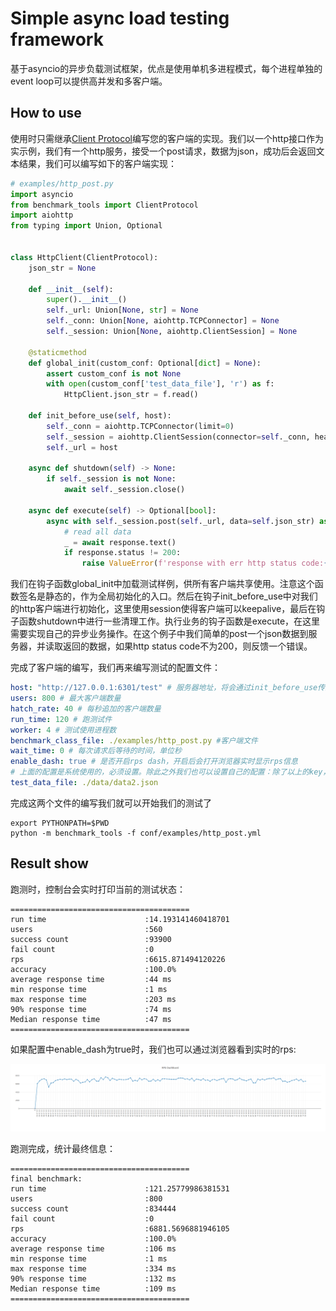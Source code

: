 # Simple async load testing framework

基于asyncio的异步负载测试框架，优点是使用单机多进程模式，每个进程单独的event loop可以提供高并发和多客户端。

## How to use

使用时只需继承[Client Protocol](./benchmark_tools/client_protocol.py)编写您的客户端的实现。我们以一个http接口作为实示例，我们有一个http服务，接受一个post请求，数据为json，成功后会返回文本结果，我们可以编写如下的客户端实现：

```python
# examples/http_post.py
import asyncio
from benchmark_tools import ClientProtocol
import aiohttp
from typing import Union, Optional


class HttpClient(ClientProtocol):
    json_str = None

    def __init__(self):
        super().__init__()
        self._url: Union[None, str] = None
        self._conn: Union[None, aiohttp.TCPConnector] = None
        self._session: Union[None, aiohttp.ClientSession] = None

    @staticmethod
    def global_init(custom_conf: Optional[dict] = None):
        assert custom_conf is not None
        with open(custom_conf['test_data_file'], 'r') as f:
            HttpClient.json_str = f.read()

    def init_before_use(self, host):
        self._conn = aiohttp.TCPConnector(limit=0)
        self._session = aiohttp.ClientSession(connector=self._conn, headers={'content-type': 'text/plain'})
        self._url = host

    async def shutdown(self) -> None:
        if self._session is not None:
            await self._session.close()

    async def execute(self) -> Optional[bool]:
        async with self._session.post(self._url, data=self.json_str) as response:
            # read all data
            _ = await response.text()
            if response.status != 200:
                raise ValueError(f'response with err http status code:{response.status}')

```

我们在钩子函数global_init中加载测试样例，供所有客户端共享使用。注意这个函数签名是静态的，作为全局初始化的入口。然后在钩子init_before_use中对我们的http客户端进行初始化，这里使用session使得客户端可以keepalive，最后在钩子函数shutdown中进行一些清理工作。执行业务的钩子函数是execute，在这里需要实现自己的异步业务操作。在这个例子中我们简单的post一个json数据到服务器，并读取返回的数据，如果http status code不为200，则反馈一个错误。

完成了客户端的编写，我们再来编写测试的配置文件：

```yaml
host: "http://127.0.0.1:6301/test" # 服务器地址，将会通过init_before_use传递给客户端
users: 800 # 最大客户端数量
hatch_rate: 40 # 每秒追加的客户端数量
run_time: 120 # 跑测试件
worker: 4 # 测试使用进程数
benchmark_class_file: ./examples/http_post.py #客户端文件
wait_time: 0 # 每次请求后等待的时间，单位秒
enable_dash: true # 是否开启rps dash，开启后会打开浏览器实时显示rps信息
# 上面的配置是系统使用的，必须设置。除此之外我们也可以设置自己的配置：除了以上的key，其余的key会通过global_init传递给客户端，这样可以方便扩展，比如这个例子中我们就用来设置自己的测试样例文件
test_data_file: ./data/data2.json
```

完成这两个文件的编写我们就可以开始我们的测试了

```shell
export PYTHONPATH=$PWD
python -m benchmark_tools -f conf/examples/http_post.yml
```

## Result show

跑测时，控制台会实时打印当前的测试状态：

```
========================================
run time                      :14.193141460418701
users                         :560
success count                 :93900
fail count                    :0
rps                           :6615.871494120226
accuracy                      :100.0%
average response time         :44 ms
min response time             :1 ms
max response time             :203 ms
90% response time             :74 ms
Median response time          :47 ms
========================================
```

如果配置中enable_dash为true时，我们也可以通过浏览器看到实时的rps:

![rps dash](./images/rps_dash.png)

跑测完成，统计最终信息：

```
========================================
final benchmark:
run time                      :121.25779986381531
users                         :800
success count                 :834444
fail count                    :0
rps                           :6881.5696881946105
accuracy                      :100.0%
average response time         :106 ms
min response time             :1 ms
max response time             :334 ms
90% response time             :132 ms
Median response time          :109 ms
========================================
```

